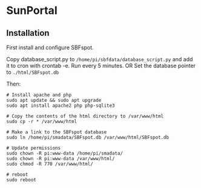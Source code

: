 
# SunPortal

## Installation

First install and configure SBFspot.

Copy database_script.py to `/home/pi/sbfdata/database_script.py` and add it to cron with crontab -e. Run every 5 minutes.
OR
Set the database pointer to `./html/SBFspot.db`

Then:

```
# Install apache and php
sudo apt update && sudo apt upgrade
sudo apt install apache2 php php-sqlite3

# Copy the contents of the html directory to /var/www/html
sudo cp -r * /var/www/html

# Make a link to the SBFspot database 
sudo ln /home/pi/smadata/SBFspot.db /var/www/html/SBFspot.db

# Update permissions
sudo chown -R pi:www-data /home/pi/smadata/
sudo chown -R pi:www-data /var/www/html/
sudo chmod -R 770 /var/www/html/

# reboot
sudo reboot
```
